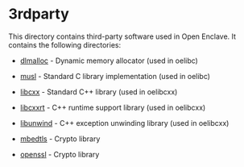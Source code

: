 3rdparty
========

This directory contains third-party software used in Open Enclave. It contains
the following directories:

- [dlmalloc](dlmalloc) - Dynamic memory allocator (used in oelibc)

- [musl](musl) - Standard C library implementation (used in oelibc)

- [libcxx](libcxx) - Standard C++ library (used in oelibcxx)

- [libcxxrt](libcxxrt) - C++ runtime support library (used in oelibcxx)

- [libunwind](libunwind) - C++ exception unwinding library (used in oelibcxx)

- [mbedtls](mbedtls) - Crypto library

- [openssl](openssl) - Crypto library
